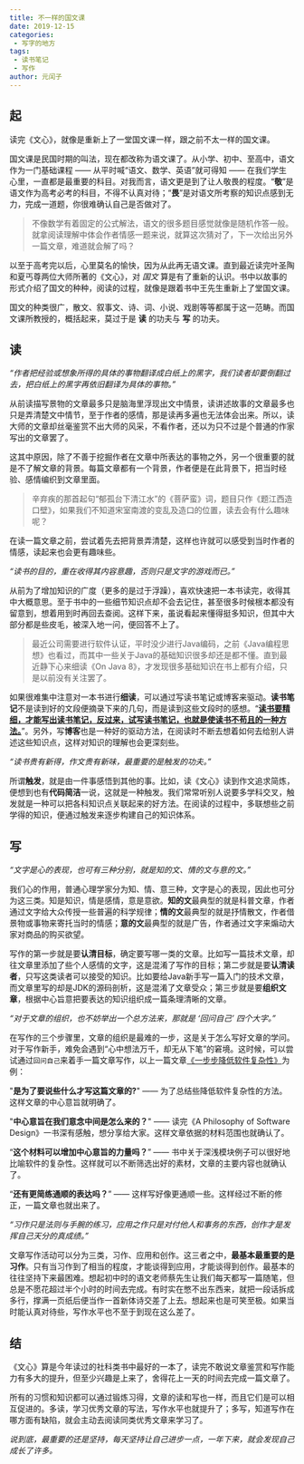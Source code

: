 ```yaml
---
title: 不一样的国文课
date: 2019-12-15
categories:
 - 写字的地方
tags:
 - 读书笔记
 - 写作
author: 元闰子
---
```



## 起

读完《文心》，就像是重新上了一堂国文课一样，跟之前不太一样的国文课。

国文课是民国时期的叫法，现在都改称为语文课了。从小学、初中、至高中，语文作为一门基础课程 —— 从平时喊“语文、数学、英语”就可得知 —— 在我们学生心里，一直都是最重要的科目。对我而言，语文更是到了让人敬畏的程度。“**敬**”是语文作为高考必考的科目，不得不认真对待；“**畏**”是对语文所考察的知识点感到无力，完成一道题，你很难确认自己是否做对了。

> 不像数学有着固定的公式解法，语文的很多题目感觉就像是随机作答一般。就拿阅读理解中体会作者情感一题来说，就算这次猜对了，下一次给出另外一篇文章，难道就会解了吗？

以至于高考完以后，心里莫名的愉快，因为从此再无语文课。直到最近读完叶圣陶和夏丐尊两位大师所著的《文心》，对 *国文* 算是有了重新的认识。书中以故事的形式介绍了国文的种种，阅读的过程，就像是跟着书中王先生重新上了堂国文课。

国文的种类很广，散文、叙事文、诗、词、小说、戏剧等等都属于这一范畴。而国文课所教授的，概括起来，莫过于是 **读** 的功夫与 **写** 的功夫。

## 读

*“作者把经验或想象所得的具体的事物翻译成白纸上的黑字，我们读者却要倒翻过去，把白纸上的黑字再依旧翻译为具体的事物。”*

从前读描写景物的文章最多只是脑海里浮现出文中情景，读讲述故事的文章最多也只是弄清楚文中情节，至于作者的感情，那是读再多遍也无法体会出来。所以，读大师的文章却丝毫鉴赏不出大师的风采，不看作者，还以为只不过是个普通的作家写出的文章罢了。

这其中原因，除了不善于挖掘作者在文章中所表达的事物之外，另一个很重要的就是不了解文章的背景。每篇文章都有一个背景，作者便是在此背景下，把当时经验、感情编织到文章里面。

> 辛弃疾的那首起句“郁孤台下清江水”的《菩萨蛮》词，题目只作《题江西造口壁》，如果我们不知道宋室南渡的变乱及造口的位置，读去会有什么趣味呢？

在读一篇文章之前，尝试着先去把背景弄清楚，这样也许就可以感受到当时作者的情感，读起来也会更有趣味些。

*“读书的目的，重在收得其内容意趣，否则只是文字的游戏而已。”*

从前为了增加知识的广度（更多的是过于浮躁），喜欢快速把一本书读完，收得其中大概意思。至于书中的一些细节知识点却不会去记住，甚至很多时候根本都没有留意到，想着用到时再回去查阅。这样下来，虽说看起来懂得挺多知识，但其中大部分都是些皮毛，被深入地一问，便回答不上了。

> 最近公司需要进行软件认证，平时没少进行Java编码，之前《Java编程思想》也看过，而其中一些关于Java的基础知识很多却还是都不懂。直到最近静下心来细读《On Java 8》，才发现很多基础知识在书上都有介绍，只是以前没有关注罢了。

如果很难集中注意对一本书进行**细读**，可以通过写读书笔记或博客来驱动。**读书笔记**不是读到好的文段便摘录下来的几句，而是读到这些文段时的感想。“<u>**读书要精细，才能写出读书笔记，反过来，试写读书笔记，也就是使读书不苟且的一种方法。**</u>”。另外，写**博客**也是一种好的驱动方法，在阅读时不断去想着如何去给别人讲述这些知识点，这样对知识的理解也会更深刻些。

*“读书贵有新得，作文贵有新味，最重要的是触发的功夫。”*

所谓**触发**，就是由一件事感悟到其他的事。比如，读《文心》读到作文追求简炼，便想到也有**代码简洁**一说，这就是一种触发。我们常常听别人说要多学科交叉，触发就是一种可以把各科知识点关联起来的好方法。在阅读的过程中，多联想些之前学得的知识，便通过触发来逐步构建自己的知识体系。

## 写

*“文字是心的表现，也可有三种分别，就是知的文、情的文与意的文。”*

我们心的作用，普通心理学家分为知、情、意三种，文字是心的表现，因此也可分为这三类。知是知识，情是感情，意是意欲。**知的文**最典型的就是科普文章，作者通过文字给大众传授一些普遍的科学规律；**情的文**最典型的就是抒情散文，作者借景物或事物来寄托当时的情感；**意的文**最典型的就是广告，作者通过文字来煽动大家对商品的购买欲望。

写作的第一步就是要**认清目标**，确定要写哪一类的文章。比如写一篇技术文章，却往文章里添加了些个人感情的文字，这是混淆了写作的目标；第二步就是要**认清读者**，只写这类读者可以接受的知识。比如要给Java新手写一篇入门的技术文章，而文章里写的却是JDK的源码剖析，这是混淆了文章受众；第三步就是要**组织文章**，根据中心旨意把要表达的知识组织成一篇条理清晰的文章。

*“对于文章的组织，也不妨举出一个总方法来，那就是 ‘回问自己’ 四个大字。”*

在写作的三个步骤里，文章的组织是最难的一步，这是关于怎么写好文章的学问。对于写作新手，难免会遇到“心中想法万千，却无从下笔”的窘境。这时候，可以尝试通过`回问自己`来着手一篇文章写作，以上一篇文章[《一步步降低软件复杂性》](https://www.yrunz.com/archives/%E4%B8%80%E6%AD%A5%E6%AD%A5%E9%99%8D%E4%BD%8E%E8%BD%AF%E4%BB%B6%E5%A4%8D%E6%9D%82%E6%80%A7)为例：

"**是为了要说些什么才写这篇文章的?**" ——  为了总结些降低软件复杂性的方法。这样文章的中心意旨就明确了。

"**中心意旨在我们意念中间是怎么来的？**" —— 读完《A Philosophy of Software Design》一书深有感触，想分享给大家。这样文章依据的材料范围也就确认了。

“**这个材料可以增加中心意旨的力量吗？**” —— 书中关于深浅模块例子可以很好地比喻软件的复杂性。这样就可以不断筛选出好的素材，文章的主要内容也就确认了。

“**还有更简练通顺的表达吗？**” —— 这样写好像更通顺一些。这样经过不断的修正，一篇文章也就出来了。

*“习作只是法则与手腕的练习，应用之作只是对付他人和事务的东西，创作才是发挥自己天分的真成绩。”*

文章写作活动可以分为三类，习作、应用和创作。这三者之中，**最基本最重要的是习作**。只有当习作到了相当的程度，才能谈得到应用，才能谈得到创作。最基本的往往坚持下来最困难。想起初中时的语文老师蔡先生让我们每天都写一篇随笔，但总是不愿花超过半个小时的时间去完成。有时实在憋不出东西来，就把一段话拆成多行，撑满一页纸后便当作一首新体诗交差了上去。想起来也是可笑至极。如果当时能认真对待些，写作水平也不至于到现在这么差了。

## 结

《文心》算是今年读过的社科类书中最好的一本了，读完不敢说文章鉴赏和写作能力有多大的提升，但至少兴趣是上来了，舍得花上一天的时间去完成一篇文章了。

所有的习惯和知识都可以通过锻炼习得，文章的读和写也一样，而且它们是可以相互促进的。多读，学习优秀文章的写法，写作水平也就提升了；多写，知道写作在哪方面有缺陷，就会主动去阅读同类优秀文章来学习了。

*说到底，最重要的还是坚持，每天坚持让自己进步一点，一年下来，就会发现自己成长了许多。*
